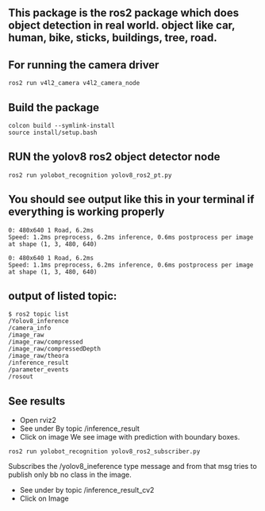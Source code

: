 ## This package is the ros2 package which does object detection in real world. object like car, human, bike, sticks, buildings, tree, road.

## For running the camera driver
```shell
ros2 run v4l2_camera v4l2_camera_node
```

## Build the package
```shell
colcon build --symlink-install
source install/setup.bash
```

## RUN the yolov8 ros2 object detector node
```shell
ros2 run yolobot_recognition yolov8_ros2_pt.py  
```

## You should see output like this in your terminal if everything is working properly
```shell
0: 480x640 1 Road, 6.2ms
Speed: 1.2ms preprocess, 6.2ms inference, 0.6ms postprocess per image at shape (1, 3, 480, 640)

0: 480x640 1 Road, 6.2ms
Speed: 1.1ms preprocess, 6.2ms inference, 0.6ms postprocess per image at shape (1, 3, 480, 640)
```

## output of listed topic:
```shell
$ ros2 topic list
/Yolov8_inference
/camera_info
/image_raw
/image_raw/compressed
/image_raw/compressedDepth
/image_raw/theora
/inference_result
/parameter_events
/rosout
```

## See results
- Open rviz2 
- See under By topic
    /inference_result
- Click on image
We see image with prediction with boundary boxes.

```shell
ros2 run yolobot_recognition yolov8_ros2_subscriber.py 
```

Subscribes the /yolov8_ineference type message and from that msg tries to publish only bb no class in the image.

- See under by topic 
 /inference_result_cv2
- Click on Image


